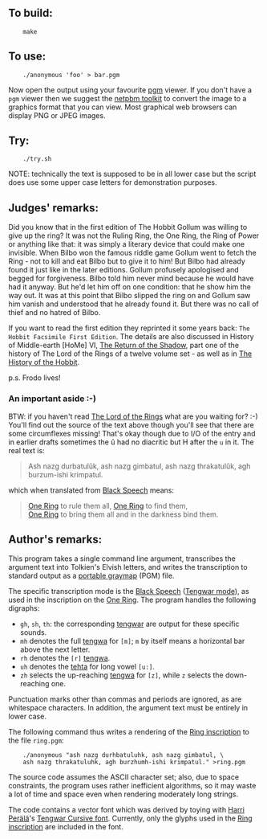 ## To build:

``` <!---sh-->
    make
```


## To use:

``` <!---sh-->
    ./anonymous 'foo' > bar.pgm
```

Now open the output using your favourite
[pgm](https://en.wikipedia.org/wiki/Netpbm#PGM_example) viewer. If you don't
have a `pgm` viewer then we suggest the [netpbm
toolkit](https://netpbm.sourceforge.net) to convert the image to a graphics
format that you can view. Most graphical web browsers can display PNG or JPEG
images.


## Try:

``` <!---sh-->
    ./try.sh
```

NOTE: technically the text is supposed to be in all lower case but the script
does use some upper case letters for demonstration purposes.


## Judges' remarks:

Did you know that in the first edition of The Hobbit Gollum was willing to give
up the ring? It was not the Ruling Ring, the One Ring, the Ring of Power or
anything like that: it was simply a literary device that could make one
invisible. When Bilbo won the famous riddle game Gollum went to fetch the Ring -
not to kill and eat Bilbo but to give it to him! But Bilbo had already found it
just like in the later editions. Gollum profusely apologised and begged for
forgiveness. Bilbo told him never mind because he would have had it anyway. But
he'd let him off on one condition: that he show him the way out. It was at this
point that Bilbo slipped the ring on and Gollum saw him vanish and understood
that he already found it. But there was no call of thief and no hatred of Bilbo.

If you want to read the first edition they reprinted it some years back: `The
Hobbit Facsimile First Edition`. The details are also discussed in History of
Middle-earth [HoMe] VI, [The Return of the
Shadow](https://tolkiengateway.net/wiki/The_Return_of_the_Shadow), part one of
the history of The Lord of the Rings of a twelve volume set - as well as in [The
History of the
Hobbit](https://tolkiengateway.net/wiki/The_History_of_The_Hobbit).

p.s. Frodo lives!


### An important aside :-)

BTW: if you haven't read [The Lord of the
Rings](https://en.wikipedia.org/wiki/The_Lord_of_the_Rings) what are you waiting for? :-)
You'll find out the source of the text above though you'll see that there are
some circumflexes missing! That's okay though due to I/O of the entry and in
earlier drafts sometimes the û had no diacritic but H after the `u` in
it. The real text is:

> Ash nazg durbatulûk, ash nazg gimbatul, ash nazg thrakatulûk, agh
> burzum-ishi krimpatul.

which when translated from [Black
Speech](https://www.glyphweb.com/arda/b/blackspeech.html) means:

> [One Ring](https://www.glyphweb.com/arda/o/onering.html) to rule them all, [One
Ring](https://www.glyphweb.com/arda/o/onering.html) to find them,\
> [One Ring](https://www.glyphweb.com/arda/o/onering.html) to bring them all and in the darkness bind them.


## Author's remarks:

This program takes a single command line argument, transcribes the
argument text into Tolkien's Elvish letters, and writes the
transcription to standard output as a [portable
graymap](https://en.wikipedia.org/wiki/Netpbm#PGM_example) (PGM) file.

The specific transcription mode is the [Black
Speech](https://www.glyphweb.com/arda/b/blackspeech.html) ([Tengwar
mode](https://www.glyphweb.com/arda/t/tengwar.html)), as
used in the inscription on the [One
Ring](https://www.glyphweb.com/arda/o/onering.html). The program handles the
following digraphs:

- `gh`, `sh`, `th`: the corresponding
[tengwar](https://www.glyphweb.com/arda/t/tengwar.html) are output for these
specific sounds.
- `mh` denotes the full [tengwa](https://www.glyphweb.com/arda/t/tengwar.html)
for `[m]`; `m` by itself means a horizontal bar above the next letter.
- `rh` denotes the `[r]` [tengwa](https://www.glyphweb.com/arda/t/tengwar.html).
- `uh` denotes the [tehta](https://www.glyphweb.com/arda/t/tehtar.php) for long
vowel `[u:]`.
- `zh` selects the up-reaching
[tengwa](https://www.glyphweb.com/arda/t/tengwar.html) for `[z]`, while `z`
selects the down-reaching one.

Punctuation marks other than commas and periods are ignored, as are
whitespace characters. In addition, the argument text must be entirely
in lower case.

The following command thus writes a rendering of the [Ring
inscription](https://www.glyphweb.com/arda/r/ringinscription.html) to
the file `ring.pgm`:

``` <!---sh-->
    ./anonymous "ash nazg durhbatuluhk, ash nazg gimbatul, \
	ash nazg thrakatuluhk, agh burzhumh-ishi krimpatul." >ring.pgm
```

The source code assumes the ASCII character set; also, due to space
constraints, the program uses rather inefficient algorithms, so it may
waste a lot of time and space even when rendering moderately long
strings.

The code contains a vector font which was derived by toying with [Harri
Perälä](https://alboin.fi)'s [Tengwar Cursive
font](https://alboin.fi/tengwar.htm). Currently, only the glyphs used in the
[Ring inscription](https://www.glyphweb.com/arda/r/ringinscription.html) are
included in the font.


<!--

    Copyright © 1984-2024 by Landon Curt Noll. All Rights Reserved.

    You are free to share and adapt this file under the terms of this license:

	Creative Commons Attribution-ShareAlike 4.0 International (CC BY-SA 4.0)

    For more information, see:

	https://creativecommons.org/licenses/by-sa/4.0/

-->
